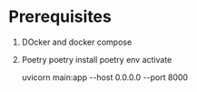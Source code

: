 # Prerequisites

1. DOcker and docker compose
2. Poetry
    poetry install
    poetry env activate


    uvicorn main:app --host 0.0.0.0 --port 8000